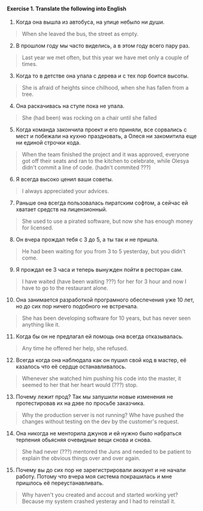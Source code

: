 #### Exercise 1. Translate the following into English

1. Когда она вышла из автобуса, на улице небыло ни души.

> When she leaved the bus, the street as empty.

2. В прошлом году мы часто виделись, а в этом году всего пару раз.

> Last year we met often, but this year we have met only a couple of times.

3. Когда то в детстве она упала с дерева и с тех пор боится высоты.

> She is afraid of heights since chilhood, when she has fallen from a tree.

4. Она раскачивась на стуле пока не упала.

> She (had been) was rocking on a chair until she falled

5. Когда команда закончила проект и его приняли, все сорвались с мест и побежали на кухню праздновать, а Олеся ни закомитила еще ни единой строчки кода.

> When the team finished the project and it was approved, everyone got off their seats and ran to the kitchen to celebrate, while Olesya didn't commit a line of code. (hadn't commited ???)

6. Я всегда высоко ценил ваши советы.

> I always appreciated your advices.

7. Раньше она всегда пользовалась пиратским софтом, а сейчас ей хватает средств на лицензионный.

> She used to use a pirated software, but now she has enough money for licensed.

8. Он вчера прождал тебя с 3 до 5, а ты так и не пришла.

> He had been waiting for you from 3 to 5 yesterday, but you didn't come.

9. Я прождал ее 3 часа и теперь вынужден пойти в ресторан сам.

> I have waited (have been waiting ???) for her for 3 hour and now I have to go to the restaurant alone.

10. Она занимается разработкой програмного обеспечения уже 10 лет, но до сих пор ничего подобного не встречала.

> She has been developing software for 10 years, but has never seen anything like it.

11. Когда бы он не предлагал ей помощь она всегда отказывалась.

> Any time he offered her help, she refused.

12. Всегда когда она наблюдала как он пушил свой код в мастер, её казалось что её сердце останавливалось.

> Whenever she watched him pushing his code into the master, it seemed to her that her heart would (???) stop.

13. Почему лежит прод? Так мы запушили новые изменения не протестировав их на дэве по просьбе заказчика.

> Why the production server is not running? Whe have pushed the changes without testing on the dev by the customer's request.

14. Она никогда не менторила джунов и ей нужно было набраться терпения обьясняя очевидные вещи снова и снова.

> She had never (???) mentored the Juns and needed to be patient to explain the obvious things over and over again.

15. Почему вы до сих пор не зарегистрировали аккаунт и не начали работу. Потому что вчера моя система покрашилась и мне пришлось её переустанавливать.

> Why haven't you created and accout and started working yet? Because my system crashed yesteray and I had to reinstall it.
